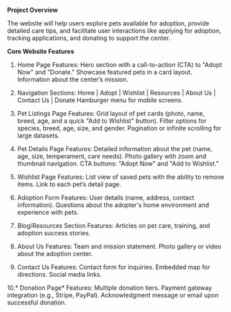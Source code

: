 **Project Overview**

The website will help users explore pets available for adoption, provide detailed care tips, and facilitate user interactions like applying for adoption, tracking applications, and donating to support the center.

**Core Website Features**
1. Home Page
Features:
Hero section with a call-to-action (CTA) to "Adopt Now" and "Donate."
Showcase featured pets in a card layout.
Information about the center’s mission.

2. Navigation
Sections:
Home | Adopt | Wishlist | Resources | About Us | Contact Us | Donate
Hamburger menu for mobile screens.

3. Pet Listings Page
Features:
Grid layout of pet cards (photo, name, breed, age, and a quick "Add to Wishlist" button).
Filter options for species, breed, age, size, and gender.
Pagination or infinite scrolling for large datasets.

4. Pet Details Page
Features:
Detailed information about the pet (name, age, size, temperament, care needs).
Photo gallery with zoom and thumbnail navigation.
CTA buttons: "Adopt Now" and "Add to Wishlist."

5. Wishlist Page
Features:
List view of saved pets with the ability to remove items.
Link to each pet’s detail page.
6. Adoption Form
Features:
User details (name, address, contact information).
Questions about the adopter's home environment and experience with pets.

7. Blog/Resources Section
Features:
Articles on pet care, training, and adoption success stories.


8. About Us
Features:
Team and mission statement.
Photo gallery or video about the adoption center.

9. Contact Us
Features:
Contact form for inquiries.
Embedded map for directions.
Social media links.

10.* Donation Page*
Features:
Multiple donation tiers.
Payment gateway integration (e.g., Stripe, PayPal).
Acknowledgment message or email upon successful donation.
